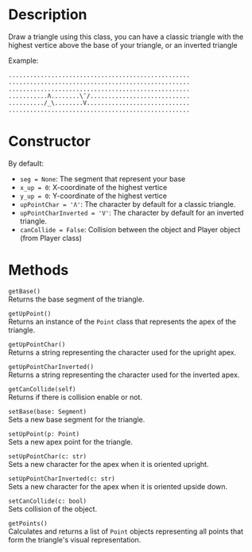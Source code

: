 # Description

Draw a triangle using this class, you can have a classic triangle with 
the highest vertice above the base of your triangle, or an inverted triangle

Example:
```
...................................................
...................................................
...................................................
...........Ʌ........\¯/............................
........../_\........V.............................
...................................................
```

# Constructor

By default:
- `seg = None`: The segment that represent your base
- `x_up = 0`: X-coordinate of the highest vertice
- `y_up = 0`: Y-coordinate of the highest vertice
- `upPointChar = 'Ʌ'`: The character by default for a classic triangle.
- `upPointCharInverted = 'V'`: The character by default for an inverted triangle.
- `canCollide = False`: Collision between the object and Player object (from Player class)


# Methods

`getBase()`  
Returns the base segment of the triangle.

`getUpPoint()`  
Returns an instance of the `Point` class that represents the apex of the triangle.

`getUpPointChar()`  
Returns a string representing the character used for the upright apex.

`getUpPointCharInverted()`  
Returns a string representing the character used for the inverted apex.

`getCanCollide(self)`  
Returns if there is collision enable or not.

`setBase(base: Segment)`  
Sets a new base segment for the triangle.

`setUpPoint(p: Point)`  
Sets a new apex point for the triangle.

`setUpPointChar(c: str)`  
Sets a new character for the apex when it is oriented upright.

`setUpPointCharInverted(c: str)`  
Sets a new character for the apex when it is oriented upside down.

`setCanCollide(c: bool)`  
Sets collision of the object.

`getPoints()`  
Calculates and returns a list of `Point` objects representing all points that form the triangle's visual representation.